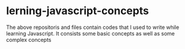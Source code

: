 # lerning-javascript-concepts
The above repositoris and files contain codes that I used to write while learning Javascript.
It consists some basic concepts as well as some complex concepts
